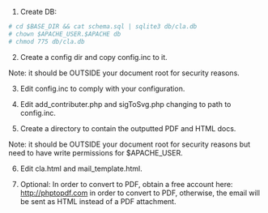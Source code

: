 1. Create DB:

```bash
# cd $BASE_DIR && cat schema.sql | sqlite3 db/cla.db 
# chown $APACHE_USER.$APACHE db
# chmod 775 db/cla.db
```
2. Create a config dir and copy config.inc to it.

Note: it should be OUTSIDE your document root for security reasons.

3. Edit config.inc to comply with your configuration.

4. Edit add_contributer.php and sigToSvg.php changing to path to config.inc.

5. Create a directory to contain the outputted PDF and HTML docs.

Note: it should be OUTSIDE your document root for security reasons but need to have write permissions for $APACHE_USER.

6. Edit cla.html and mail_template.html.

7. Optional: In order to convert to PDF, obtain a free account here: http://phptopdf.com in order to convert to PDF, otherwise, the email will be sent as HTML instead of a PDF attachment.
